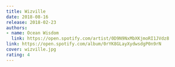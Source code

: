 ```yaml
---
title: Wizville
date: 2018-08-16
release: 2018-02-23
authors:
- name: Ocean Wisdom
  link: https://open.spotify.com/artist/0D9N9NxMbXKjmoRI1JVdz8
link: https://open.spotify.com/album/0rYK8GLayXydwsdgP0n9rN
cover: wizville.jpg
rating: 4
---
```

